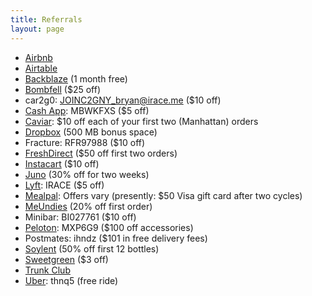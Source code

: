 ```yaml
---
title: Referrals
layout: page
---
```


* [Airbnb](www.airbnb.com/c/bryani15)
* [Airtable](https://airtable.com/invite/r/CwMMir3M)
* [Backblaze](https://secure.backblaze.com/r/01vy1j) (1 month free)
* [Bombfell](https://bombfell.com/?rc=480709OqTbn) ($25 off)
* car2g0: JOINC2GNY_bryan@irace.me ($10 off)
* [Cash App](https://cash.me/app/MBWKFXS): MBWKFXS ($5 off)
* [Caviar](https://www.trycaviar.com/r/f06r54?s=web): $10 off each of your first two (Manhattan) orders
* [Dropbox](https://db.tt/PNFeXTxb) (500 MB bonus space)
* Fracture: RFR97988 ($10 off)
* [FreshDirect](https://refer.freshdirect.com/s/bryan) ($50 off first two orders)
* [Instacart](https://inst.cr/t/T7njvHHcW) ($10 off)
* [Juno](https://join.gojuno.com/XAEa2Z9f8K) (30% off for two weeks)
* [Lyft](https://www.lyft.com/invite/IRACE): IRACE ($5 off)
* [Mealpal](https://mealpal.com/bryanirace): Offers vary (presently: $50 Visa gift card after two cycles)
* [MeUndies](http://getcomfy.in/ghS3h) (20% off first order)
* Minibar: BI027761 ($10 off)
* [Peloton](https://www.pelotoncycle.com/referrals/MXP6G9): MXP6G9 ($100 off accessories)
* Postmates: ihndz ($101 in free delivery fees)
* [Soylent](soy.lt/r/bJs7WOLaJP) (50% off first 12 bottles)
* [Sweetgreen](https://www.thelevelup.com/c/EM-S2EKOLR5FT) ($3 off)
* [Trunk Club](https://www.trunkclub.com/my/invite/9WCPMS)
* [Uber](https://www.uber.com/invite/thnq5): thnq5 (free ride)

